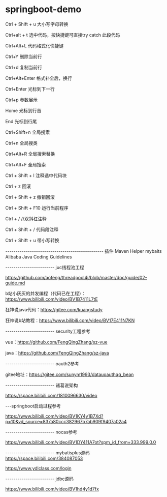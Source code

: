 # springboot-demo

Ctrl + Shift + u   大小写字母转换

Ctrl+alt + t  选中代码，按快捷键可直接try catch 此段代码

Ctrl+Alt+L  代码格式化快捷键

Ctrl+Y  删除当前行

Ctrl+d  复制当前行

Ctrl+Alt+Enter  格式补全后，换行

Ctrl+Enter  光标到下一行

Ctrl+p  参数展示

Home 光标到行首

End 光标到行尾

Ctrl+Shift+n 全局搜索

Ctrl+n 全局搜类

Ctrl+Alt+R 全局搜索替换

Ctrl+Alt+F 全局搜索

Ctrl + Shift + l   注释选中代码块

Ctrl + z   回滚

Ctrl + Shift + z  撤销回滚

Ctrl + Shift + F10  运行当前程序

Ctrl + /   //双斜杠注释

Ctrl + Shift + /   代码段注释

Ctrl + Shift + u   带小写转换

------------------------------------------------ 插件
Maven Helper
mybaits
Alibaba Java Coding Guidelines


------------------------ juc线程池工程

https://github.com/aofeng/threadpool4j/blob/master/doc/guide/02-guide.md

b站小灰灰的并发编程（代码已在工程）：https://www.bilibili.com/video/BV1B7411L7tE

狂神说java代码：https://gitee.com/kuangstudy

狂神说b站教程：https://www.bilibili.com/video/BV17E411N7KN


------------------------ security工程参考

vue：https://github.com/FengQingZhang/sz-vue

java：https://github.com/FengQingZhang/sz-java

------------------------ oauth2参考

gitee地址：https://gitee.com/sunym1993/datauoauthqq_bean


------------------------ 诸葛说架构

https://space.bilibili.com/1810096630/video

---springboot启动过程参考

https://www.bilibili.com/video/BV1KY4y1B7Xd?p=10&vd_source=837a80ccc382967b7ab909f9407a02a4


------------------------ nocas参考

https://www.bilibili.com/video/BV1DY411A7ot?spm_id_from=333.999.0.0


------------------------ mybatisplus源码
https://space.bilibili.com/384087053

https://www.ydlclass.com/login

------------------------ jdbc源码

https://www.bilibili.com/video/BV1hd4y1d7fx